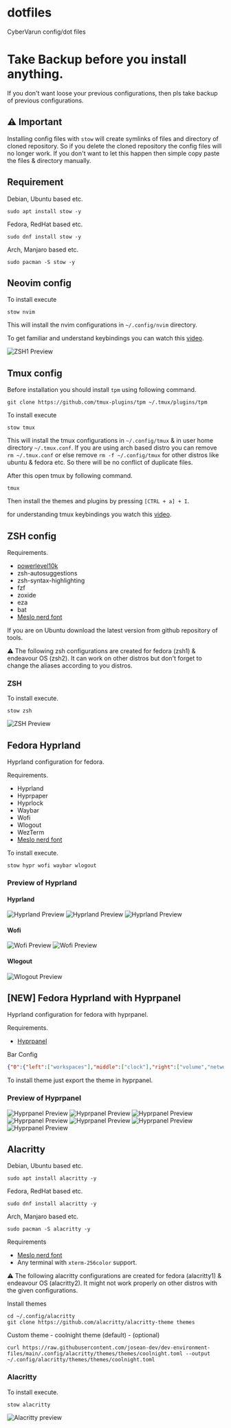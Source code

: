 # dotfiles

CyberVarun config/dot files

# Take Backup before you install anything.

If you don't want loose your previous configurations, then pls take backup of previous configurations.

## ⚠️ Important 

Installing config files with `stow` will create symlinks of files and directory of cloned repository. So if you delete the cloned repository the config files will no longer work. If you don't want to let this happen then simple copy paste the files & directory manually.

## Requirement

Debian, Ubuntu based etc.

```
sudo apt install stow -y
```

Fedora, RedHat based etc.

```
sudo dnf install stow -y
```

Arch, Manjaro based etc.

```
sudo pacman -S stow -y
```

## Neovim config

To install execute

```
stow nvim
```

This will install the nvim configurations in `~/.config/nvim` directory.

To get familiar and understand keybindings you can watch this [video](https://youtu.be/6pAG3BHurdM).

![ZSH1 Preview](./src/nvim_preview.png)

## Tmux config

Before installation you should install `tpm` using following command.

```
git clone https://github.com/tmux-plugins/tpm ~/.tmux/plugins/tpm
```

To install execute

```
stow tmux
```

This will install the tmux configurations in `~/.config/tmux` & in user home directory `~/.tmux.conf`. If you are using arch based distro you can remove `rm ~/.tmux.conf` or else remove `rm -f ~/.config/tmux` for other distros like ubuntu & fedora etc. So there will be no conflict of duplicate files.

After this open tmux by following command.

```
tmux
```

Then install the themes and plugins by pressing `[CTRL + a] + I`.

for understanding tmux keybindings you watch this [video](https://youtu.be/U-omALWIBos).

## ZSH config

Requirements. 

- [powerlevel10k](https://github.com/romkatv/powerlevel10k)
- zsh-autosuggestions
- zsh-syntax-highlighting
- fzf
- zoxide
- eza
- bat
- [Meslo nerd font](https://www.nerdfonts.com/font-downloads)

If you are on Ubuntu download the latest version from github repository of tools.

⚠️ The following zsh configurations are created for fedora (zsh1) & endeavour OS (zsh2). It can work on other distros but don't forget to change the aliases according to you distros. 

### ZSH

To install execute.

```
stow zsh
```

![ZSH Preview](./src/zsh_preview.png)

## Fedora Hyprland

Hyprland configuration for fedora.

Requirements.

- Hyprland 
- Hyprpaper
- Hyprlock
- Waybar
- Wofi
- Wlogout
- WezTerm
- [Meslo nerd font](https://www.nerdfonts.com/font-downloads)

To install execute.

```
stow hypr wofi waybar wlogout
```

### Preview of Hyprland

#### Hyprland
![Hyprland Preview](./src/hyprland.png)
![Hyprland Preview](./src/hyprland_preview_1.png)
![Hyprland Preview](./src/hyprland_preview_2.png)

#### Wofi
![Wofi Preview](./src/wofi_preview_1.png)
![Wofi Preview](./src/wofi_preview_2.png)

#### Wlogout
![Wlogout Preview](./src/wlogout.png)

## [NEW] Fedora Hyprland with Hyprpanel

Hyprland configuration for fedora with hyprpanel.

Requirements.
- [Hyprpanel](https://hyprpanel.com/)

Bar Config

```json
{"0":{"left":["workspaces"],"middle":["clock"],"right":["volume","network","bluetooth","battery","systray","dashboard"]},"1":{"left":["workspaces"],"middle":["clock"],"right":["volume","dashboard"]},"2":{"left":["workspaces"],"middle":["clock"],"right":["volume","dashboard"]}}
```

To install theme just export the theme in hyprpanel.

### Preview of Hyprpanel

![Hyprpanel Preview](./src/hyprpanel0.png)
![Hyprpanel Preview](./src/hyprpanel1.png)
![Hyprpanel Preview](./src/hyprpanel2.png)
![Hyprpanel Preview](./src/hyprpanel3.png)
![Hyprpanel Preview](./src/hyprpanel4.png)
![Hyprpanel Preview](./src/hyprpanel5.png)
![Hyprpanel Preview](./src/hyprpanel6.png)

## Alacritty

Debian, Ubuntu based etc.

```
sudo apt install alacritty -y
```

Fedora, RedHat based etc.

```
sudo dnf install alacritty -y
```

Arch, Manjaro based etc.

```
sudo pacman -S alacritty -y
```

Requirements
  - [Meslo nerd font](https://www.nerdfonts.com/font-downloads)
  - Any terminal with `xterm-256color` support.

⚠️ The following alacritty configurations are created for fedora (alacritty1) & endeavour OS (alacritty2). It might not work properly on other distros with the given configurations.

Install themes

```
cd ~/.config/alacritty
git clone https://github.com/alacritty/alacritty-theme themes
```

Custom theme - coolnight theme (default) - (optional) 

```
curl https://raw.githubusercontent.com/josean-dev/dev-environment-files/main/.config/alacritty/themes/themes/coolnight.toml --output ~/.config/alacritty/themes/themes/coolnight.toml
```

### Alacritty

To install execute.
```
stow alacritty
```

![Alacritty preview](./src/alacritty_preview.png)
